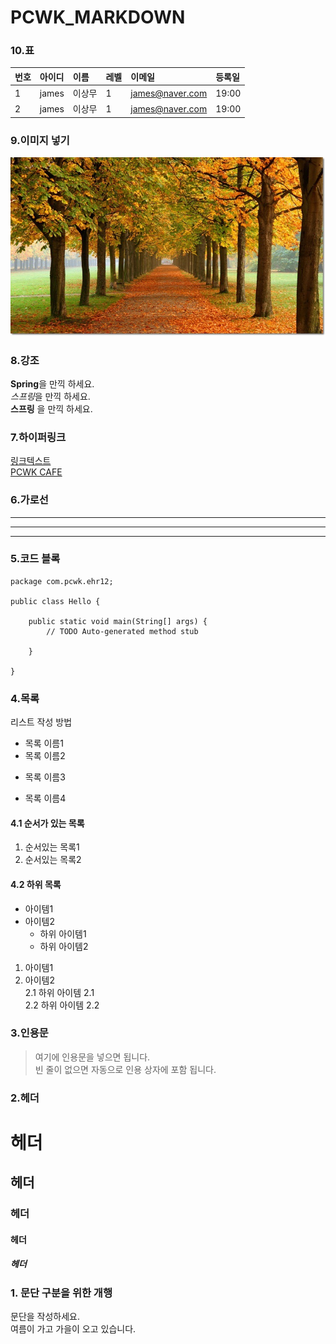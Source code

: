 # PCWK_MARKDOWN

### 10.표
|번호|아이디|이름|레벨|이메일|등록일|   
|:-------|:-------|:-------|:-------|:-------|:-------|  
|1       |james   |이상무  |1     |james@naver.com|19:00|  
|2       |james   |이상무  |1     |james@naver.com|19:00|  

### 9.이미지 넣기  
![가을](https://github.com/chaelynn1028/PCWK_MARKDOWN/blob/main/%EC%9D%B4%EB%AF%B8%EC%A7%80.jfif "가을")   

### 8.강조  
**Spring**을 만끽 하세요.  
*스프링*을 만끽 하세요.  
__스프링__ 을 만끽 하세요.  

### 7.하이퍼링크  
[링크텍스트](링크URL "설명문구")  
[PCWK CAFE](https://cafe.daum.net/pcwk/XC6b "RPA_CLASS")  

### 6.가로선  
---  
***  
---  

### 5.코드 블록  
``` 프로그래밍 언어 : JAVA Hello  
package com.pcwk.ehr12;

public class Hello {

	public static void main(String[] args) {
		// TODO Auto-generated method stub

	}

}
```  
  
### 4.목록  
리스트 작성 방법  
* 목록 이름1  
* 목록 이름2  
- 목록 이름3  
+ 목록 이름4  

#### 4.1 순서가 있는 목록
1. 순서있는 목록1  
2. 순서있는 목록2  

#### 4.2 하위 목록
- 아이템1  
- 아이템2  
    - 하위 아이템1  
    * 하위 아이템2   

1. 아이템1    
2. 아이템2  
    2.1 하위 아이템 2.1  
    2.2 하위 아이템 2.2  

### 3.인용문  
> 여기에 인용문을 넣으면 됩니다.  
> 빈 줄이 없으면 자동으로 인용 상자에 포함 됩니다.  

### 2.헤더  
# 헤더  
## 헤더  
### 헤더  
#### 헤더  
##### 헤더  

### 1. 문단 구분을 위한 개행  
   문단을 작성하세요.  
   여름이 가고 가을이 오고 있습니다. 
